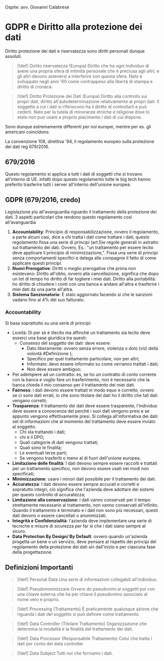 Ospite: avv. Giovanni Calabrese
# GDPR e Diritto alla protezione dei dati
Diritto protezione dei dati e riservatezza sono diritti personali dunque assoluti.
>[!def] Diritto riservatezza (Europa)
> Diritto che ha ogni individuo di avere una propria sfera di intimità personale che è preclusa agli altri, e gli altri devono astenersi a interferire con questa sfera. Nato e sviluppato negli anni '60 come contrappeso alla libertà di stampa e diritto di cronaca.

>[!def] Diritto Protezione dei Dati (Europa)
> Diritto alla controllo sui propri dati, diritto all'autodeterminazione relativamente ai propri dati.
> Il soggetto a cui i dati si riferiscono ha il diritto di controllarli e può cederli.
> Nato per la tutela di minoranze etniche e religiose dove lo stato non può usare a proprio piacimento i dati di cui dispone.

Sono dunque estremamente differenti per noi europei, mentre per es. gli americani coincidono.

La convenzione 108, direttiva '94, il regolamento europeo sulla protezione dei dati reg 679/2016.
## 679/2016
Questo regolamento si applica a tutti i dati di soggetti che si trovano all'interno di UE.
Infatti dopo questo regolamento tutte le big tech hanno preferito trasferire tutti i server all'interno dell'unione europea.

## GDPR (679/2016, credo)
Legislazione più all'avanguardia riguardo il trattamento della protezione dei dati.
3 aspetti particolari che rendono questo regolamento così all'avanguardia
1. **Accountability**: Principio di responsabilizzazione, ovvero il regolamento, a parte alcuni casi, dice a chi tratta i dati come trattare i dati, questo regolamento fissa una serie di principi (art.5)e regole generali in astratto sul trattamento dei dati. 
   Ovvero, Es.: "un trattamento per essere lecito deve applicare il principio di minimizzazione,". Fissa una serie di principi senza comportamenti specifici e delega alle compagnie il fatto di come applicare questi principi.
2. **Nuovi Prerogative**: Diritti o meglio prerogative che prima non esistevano: 
   Diritto all'oblio, ovvero alla cancellazione, significa che dopo un tot di tempo ho diritto di far togliere i miei dati.
   Diritto alla portabilità: ho diritto di chiudere i conti con una banca e andare all'altra e trasferire i miei dati da una parte all'altra.
3. **Sistema Sanzionatorio**: È stato aggiornato facendo sì che le sanzioni vadano fino al 4% del suo fatturato.
### Accountability
Si basa soprattutto su una serie di principi:
- Liceità: Di per sè è illecito ma affinché un trattamento sia lecito deve esserci una base giuridica tra questi:
  - Consenso del soggetto dei dati: deve essere:
    - Dato liberamente: ovvero senza errore, violenza o dolo (vizi della volontà #Definizione );
    - Specifico per quel trattamento particolare, non per altri;
    - Informato: devo essere informato su come verranno trattati i dati;
    - Non deve essere ambiguo;
-  Per adempiere ad un contratto: es, se ho un contratto di conto corrente con la banca e voglio fare un trasferimento, non è necessario che la banca chieda il mio consenso per il trattamento dei miei dati.
- **Fairness**:  i dati devono essere trattati in modo equo e corretto, ovvero se ci sono dati errati, io che sono titolare dei dati ho il diritto che tali dati vengano corretti;
- **Trasparenza**: Il trattamento dei dati deve essere trasparente, l'individuo deve essere a conoscenza del perché i suoi dati vengono presi e se appunto vengono effettivamente presi. 
  Si collega all'informativa dei dati: set di informazioni che al momento del trattamento deve essere inviato al soggetto.
  - Chi sta trattando i dati;
  - chi è il DPO;
  - Quali categorie di dati vengono trattati;
  - Quali sono le finalità;
  - Le eventuali terze parti;
  - Se vengono trasferiti o meno al di fuori dell'unione europea.
-  **Limitazione delle finalità**: I dati devono sempre essere raccolti e trattati per un trattamento specifico, non devono essere usati nei modi non specificati;
-  **Minimizzazione**: usare i minori dati possibile per il trattamento dei dati.
- **Accuratezza**: I dati devono essere sempre accurati e corretti e sopratutto integri, ciò significa che l'azienda deve adottare dei sistemi per questo controllo di accuratezza;
- **Limitazione alla conservazione**: I dati vanno conservati per il tempo strettamente necessario al trattamento, non vanno conservati all'infinito.
  Quando il trattamento è terminato e i dati non sono più necessari, questi dati devono o essere cancellati o anonimizzati.
- **Integrità e Confidenzialità**: l'azienda deve implementare una serie di tecniche e misure di sicurezza per far sì che i dati siano sempre al sicuro.
- **Data Protection By Design/ By Default**: ovvero quando un'azienda progetta un bene o un servizio, deve pensare al rispetto dei principi del regolamento della protezione dei dati sin dall'inizio e per ciascuna fase della progettazione.


## Definizioni Importanti

>[!def] Personal Data
>Una serie di informazioni collegabili all'individuo.

>[!def] Pseudonominizzare
>  Ovvero do pseudonimi ai soggetti poi con una chiave esterna che ha per chiave il pseudonimo associato al nome vero e proprio.

>[!def] Processing (Trattamento)
>È praticamente qualunque azione che riguarda i dati del soggetto si può definire come trattamento.

>[!def] Data Controller (Titolare Trattamento)
>Organizzazione che determina la modalità e la finalità del trattamento dei dati.

>[!def] Data Processor (Responsabile Trattamento)
>Colui che tratta i dati per conto del data controller

>[!def] Data Subject
>Tutti noi che forniamo i dati.
